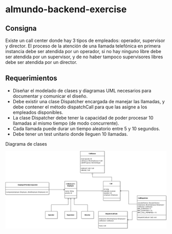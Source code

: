 # almundo-backend-exercise

## Consigna
Existe un call center donde hay 3 tipos de empleados: operador, supervisor y director. El proceso de la atención de una llamada telefónica en primera instancia debe ser atendida por un operador, si no hay ninguno libre debe ser atendida por un supervisor, y de no haber tampoco supervisores libres debe ser atendida por un director.

## Requerimientos

* Diseñar el modelado de clases y diagramas UML necesarios para documentar y comunicar el diseño.
* Debe existir una clase Dispatcher encargada de manejar las llamadas, y debe contener el método dispatchCall para que las asigne a los empleados disponibles.
* La clase Dispatcher debe tener la capacidad de poder procesar 10 llamadas al mismo tiempo (de modo concurrente).
* Cada llamada puede durar un tiempo aleatorio entre 5 y 10 segundos.
* Debe tener un test unitario donde lleguen 10 llamadas.

Diagrama de clases

![](https://raw.githubusercontent.com/hernandezed/almundo-backend-exercise/master/docs/callcenter.png)
